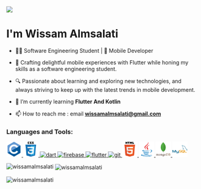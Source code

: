 <img align="center" src="https://i.giphy.com/media/v1.Y2lkPTc5MGI3NjExY2dna3JldGc2cHl4aDZ0bXBycG4wOTd3Z21vOGxzb2Z2MnJweWxtNCZlcD12MV9pbnRlcm5hbF9naWZfYnlfaWQmY3Q9dg/u2wg2uXJbHzkXkPphr/giphy.gif](https://i.giphy.com/media/v1.Y2lkPTc5MGI3NjExbzZnNXE3bDU2cWpuZnhvam9oOXplcDNsazBzeDZxcmxzbmowN25meiZlcD12MV9pbnRlcm5hbF9naWZfYnlfaWQmY3Q9Zw/8L0Pky6C83SzkzU55a/giphy.gif" width="1000"/>


<h1 align="left">I'm Wissam Almsalati</h1>


- 👨‍💻 Software Engineering Student | 📱 Mobile Developer

- 🌟 Crafting delightful mobile experiences with Flutter while honing my skills as a software engineering student.

- 🔍 Passionate about learning and exploring new technologies, and always striving to keep up with the latest trends in mobile development.

- 🌱 I’m currently learning **Flutter And Kotlin**

- 📫 How to reach me : email **wissamalmsalati@gmail.com**



<h3 align="left">Languages and Tools:</h3>
<p align="left"> <a href="https://www.cprogramming.com/" target="_blank" rel="noreferrer"> <img src="https://raw.githubusercontent.com/devicons/devicon/master/icons/c/c-original.svg" alt="c" width="40" height="40"/> </a> <a href="https://www.w3schools.com/css/" target="_blank" rel="noreferrer"> <img src="https://raw.githubusercontent.com/devicons/devicon/master/icons/css3/css3-original-wordmark.svg" alt="css3" width="40" height="40"/> </a> <a href="https://dart.dev" target="_blank" rel="noreferrer"> <img src="https://www.vectorlogo.zone/logos/dartlang/dartlang-icon.svg" alt="dart" width="40" height="40"/> </a> <a href="https://firebase.google.com/" target="_blank" rel="noreferrer"> <img src="https://www.vectorlogo.zone/logos/firebase/firebase-icon.svg" alt="firebase" width="40" height="40"/> </a> <a href="https://flutter.dev" target="_blank" rel="noreferrer"> <img src="https://www.vectorlogo.zone/logos/flutterio/flutterio-icon.svg" alt="flutter" width="40" height="40"/> </a> <a href="https://git-scm.com/" target="_blank" rel="noreferrer"> <img src="https://www.vectorlogo.zone/logos/git-scm/git-scm-icon.svg" alt="git" width="40" height="40"/> </a> <a href="https://www.w3.org/html/" target="_blank" rel="noreferrer"> <img src="https://raw.githubusercontent.com/devicons/devicon/master/icons/html5/html5-original-wordmark.svg" alt="html5" width="40" height="40"/> </a> <a href="https://www.java.com" target="_blank" rel="noreferrer"> <img src="https://raw.githubusercontent.com/devicons/devicon/master/icons/java/java-original.svg" alt="java" width="40" height="40"/> </a> <a href="https://www.mongodb.com/" target="_blank" rel="noreferrer"> <img src="https://raw.githubusercontent.com/devicons/devicon/master/icons/mongodb/mongodb-original-wordmark.svg" alt="mongodb" width="40" height="40"/> </a> <a href="https://www.mysql.com/" target="_blank" rel="noreferrer"> <img src="https://raw.githubusercontent.com/devicons/devicon/master/icons/mysql/mysql-original-wordmark.svg" alt="mysql" width="40" height="40"/> </a> </p>

<p><img align="left" src="https://github-readme-stats.vercel.app/api/top-langs?username=wissamalmsalati&show_icons=true&theme=dracula&locale=en&layout=compact" alt="wissamalmsalati" /></p>


<p>&nbsp;<img align="center" src="https://github-readme-stats.vercel.app/api?username=wissamalmsalati&show_icons=true&theme=dracula&locale=en" alt="wissamalmsalati" /></p>

<p><img align="center" src="https://github-readme-streak-stats.herokuapp.com/?user=wissamalmsalati&theme=dracula" alt="wissamalmsalati" /></p>
